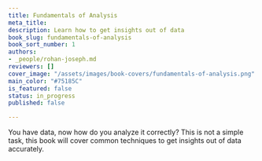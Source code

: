 ```yaml
---
title: Fundamentals of Analysis
meta_title:
description: Learn how to get insights out of data
book_slug: fundamentals-of-analysis
book_sort_number: 1
authors:
- _people/rohan-joseph.md
reviewers: []
cover_image: "/assets/images/book-covers/fundamentals-of-analysis.png"
main_color: "#75185C"
is_featured: false
status: in_progress
published: false

---
```

You have data, now how do you analyze it correctly? This is not a simple task, this book will cover common techniques to get insights out of data accurately.

